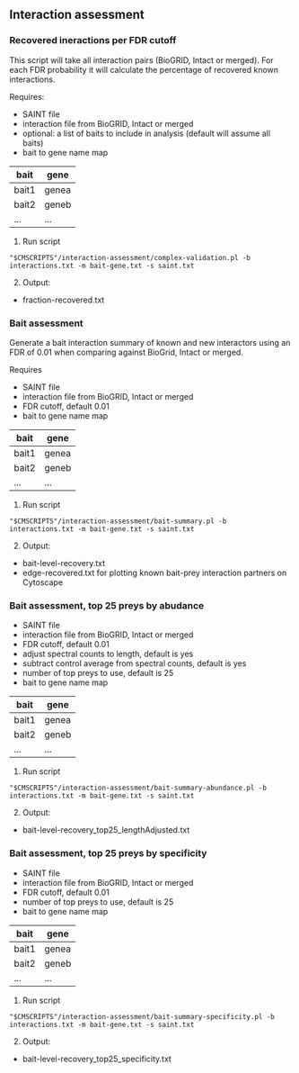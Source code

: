 ## Interaction assessment

### Recovered ineractions per FDR cutoff

This script will take all interaction pairs (BioGRID, Intact or merged). For each FDR probability it will calculate the percentage of recovered known interactions.

Requires:
* SAINT file
* interaction file from BioGRID, Intact or merged
* optional: a list of baits to include in analysis (default will assume all baits)
* bait to gene name map

| bait  | gene  |
|-------|-------|
| bait1 | genea |
| bait2 | geneb |
| ...   | ...   |

1. Run script
```
"$CMSCRIPTS"/interaction-assessment/complex-validation.pl -b interactions.txt -m bait-gene.txt -s saint.txt
```

2.	Output:
* fraction-recovered.txt

### Bait assessment

Generate a bait interaction summary of known and new interactors using an FDR of 0.01 when comparing against BioGrid, Intact or merged.

Requires
* SAINT file
* interaction file from BioGRID, Intact or merged
* FDR cutoff, default 0.01
* bait to gene name map

| bait  | gene  |
|-------|-------|
| bait1 | genea |
| bait2 | geneb |
| ...   | ...   |

1. Run script
```
"$CMSCRIPTS"/interaction-assessment/bait-summary.pl -b interactions.txt -m bait-gene.txt -s saint.txt
```

2.	Output:
* bait-level-recovery.txt
* edge-recovered.txt for plotting known bait-prey interaction partners on Cytoscape

### Bait assessment, top 25 preys by abudance

* SAINT file
* interaction file from BioGRID, Intact or merged
* FDR cutoff, default 0.01
* adjust spectral counts to length, default is yes
* subtract control average from spectral counts, default is yes
* number of top preys to use, default is 25
* bait to gene name map

| bait  | gene  |
|-------|-------|
| bait1 | genea |
| bait2 | geneb |
| ...   | ...   |

1. Run script
```
"$CMSCRIPTS"/interaction-assessment/bait-summary-abundance.pl -b interactions.txt -m bait-gene.txt -s saint.txt
```

2.	Output:
* bait-level-recovery_top25_lengthAdjusted.txt

### Bait assessment, top 25 preys by specificity

* SAINT file
* interaction file from BioGRID, Intact or merged
* FDR cutoff, default 0.01
* number of top preys to use, default is 25
* bait to gene name map

| bait  | gene  |
|-------|-------|
| bait1 | genea |
| bait2 | geneb |
| ...   | ...   |

1. Run script
```
"$CMSCRIPTS"/interaction-assessment/bait-summary-specificity.pl -b interactions.txt -m bait-gene.txt -s saint.txt
```

2.	Output:
* bait-level-recovery_top25_specificity.txt